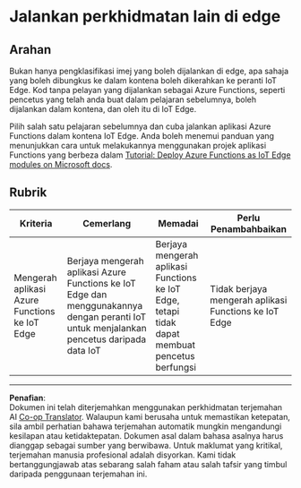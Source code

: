 <!--
CO_OP_TRANSLATOR_METADATA:
{
  "original_hash": "cc7ad255517f5f618f9c8899e6ff6783",
  "translation_date": "2025-08-27T22:55:37+00:00",
  "source_file": "4-manufacturing/lessons/3-run-fruit-detector-edge/assignment.md",
  "language_code": "ms"
}
-->
# Jalankan perkhidmatan lain di edge

## Arahan

Bukan hanya pengklasifikasi imej yang boleh dijalankan di edge, apa sahaja yang boleh dibungkus ke dalam kontena boleh dikerahkan ke peranti IoT Edge. Kod tanpa pelayan yang dijalankan sebagai Azure Functions, seperti pencetus yang telah anda buat dalam pelajaran sebelumnya, boleh dijalankan dalam kontena, dan oleh itu di IoT Edge.

Pilih salah satu pelajaran sebelumnya dan cuba jalankan aplikasi Azure Functions dalam kontena IoT Edge. Anda boleh menemui panduan yang menunjukkan cara untuk melakukannya menggunakan projek aplikasi Functions yang berbeza dalam [Tutorial: Deploy Azure Functions as IoT Edge modules on Microsoft docs](https://docs.microsoft.com/azure/iot-edge/tutorial-deploy-function?WT.mc_id=academic-17441-jabenn&view=iotedge-2020-11).

## Rubrik

| Kriteria | Cemerlang | Memadai | Perlu Penambahbaikan |
| -------- | --------- | -------- | -------------------- |
| Mengerah aplikasi Azure Functions ke IoT Edge | Berjaya mengerah aplikasi Azure Functions ke IoT Edge dan menggunakannya dengan peranti IoT untuk menjalankan pencetus daripada data IoT | Berjaya mengerah aplikasi Functions ke IoT Edge, tetapi tidak dapat membuat pencetus berfungsi | Tidak berjaya mengerah aplikasi Functions ke IoT Edge |

---

**Penafian**:  
Dokumen ini telah diterjemahkan menggunakan perkhidmatan terjemahan AI [Co-op Translator](https://github.com/Azure/co-op-translator). Walaupun kami berusaha untuk memastikan ketepatan, sila ambil perhatian bahawa terjemahan automatik mungkin mengandungi kesilapan atau ketidaktepatan. Dokumen asal dalam bahasa asalnya harus dianggap sebagai sumber yang berwibawa. Untuk maklumat yang kritikal, terjemahan manusia profesional adalah disyorkan. Kami tidak bertanggungjawab atas sebarang salah faham atau salah tafsir yang timbul daripada penggunaan terjemahan ini.
